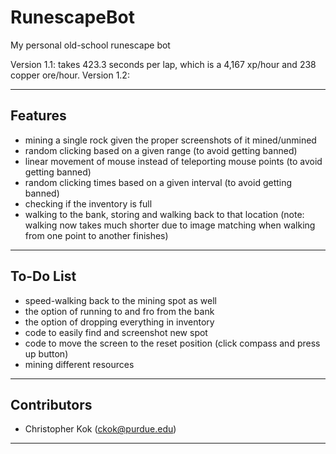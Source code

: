 # RunescapeBot
My personal old-school runescape bot

Version 1.1: takes 423.3 seconds per lap, which is a 4,167 xp/hour and 238 copper ore/hour.
Version 1.2: 

---

## Features
- mining a single rock given the proper screenshots of it mined/unmined
- random clicking based on a given range (to avoid getting banned)
- linear movement of mouse instead of teleporting mouse points (to avoid getting banned)
- random clicking times based on a given interval (to avoid getting banned)
- checking if the inventory is full
- walking to the bank, storing and walking back to that location (note: walking now takes much shorter due to image matching when walking from one point to another finishes)

---

## To-Do List
- speed-walking back to the mining spot as well
- the option of running to and fro from the bank
- the option of dropping everything in inventory
- code to easily find and screenshot new spot
- code to move the screen to the reset position (click compass and press up button)
- mining different resources

---

## Contributors
- Christopher Kok (<ckok@purdue.edu>)

---
